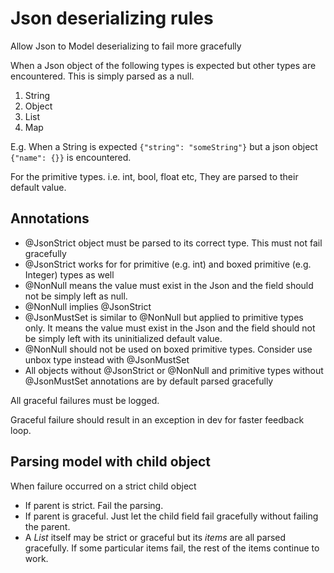 # Json deserializing rules

Allow Json to Model deserializing to fail more gracefully

When a Json object of the following types is expected but other types are encountered. This is simply parsed as a null.
1. String
2. Object
3. List
4. Map

E.g. When a String is expected `{"string": "someString"}` but a json object `{"name": {}}` is encountered.

For the primitive types. i.e. int, bool, float etc, They are parsed to their default value.

## Annotations

* @JsonStrict object must be parsed to its correct type. This must not fail gracefully
* @JsonStrict works for for primitive (e.g. int) and boxed primitive (e.g. Integer) types as well
* @NonNull means the value must exist in the Json and the field should not be simply left as null.
* @NonNull implies @JsonStrict
* @JsonMustSet is similar to @NonNull but applied to primitive types only. It means the value must exist in the Json and the field should not be simply left with its uninitialized default value.
* @NonNull should not be used on boxed primitive types. Consider use unbox type instead with @JsonMustSet
* All objects without @JsonStrict or @NonNull and primitive types without @JsonMustSet annotations are by default parsed gracefully

All graceful failures must be logged.

Graceful failure should result in an exception in dev for faster feedback loop.

## Parsing model with child object

When failure occurred on a strict child object
* If parent is strict. Fail the parsing.
* If parent is graceful. Just let the child field fail gracefully without failing the parent.
* A _List_ itself may be strict or graceful but its _items_ are all parsed gracefully. If some particular items fail, the rest of the items continue to work.




